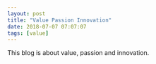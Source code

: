 ```yaml
---
layout: post
title: "Value Passion Innovation"
date: 2018-07-07 07:07:07
tags: [value]
---
```


This blog is about value, passion and innovation.
